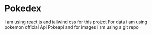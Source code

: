 # Pokedex
I am using react js and tailwind css for this project
For data i am using pokemon official Api Pokeapi
and for images i am using a git repo
